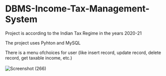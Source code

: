 # DBMS-Income-Tax-Management-System

Project is according to the Indian Tax Regime in the years 2020-21

The project uses Pyhton and MySQL 

There is a menu ofchoices for user (like insert record, update record, delete record, get taxable income, etc.)
<br/>
<br/>![Screenshot (266)](https://user-images.githubusercontent.com/70025630/135745897-f7331add-d045-4f3d-8ebe-19c1bd9d2c28.png)

